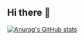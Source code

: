 ## Hi there 👋

[![Anurag's GitHub stats](https://github-readme-stats.vercel.app/api?username=unrookie21)](https://github.com/anuraghazra/github-readme-stats)

<!--
**unrookie21/unrookie21** is a ✨ _special_ ✨ repository because its `README.md` (this file) appears on your GitHub profile.

Here are some ideas to get you started:

- 🔭 I’m currently working on ...
- 🌱 I’m currently learning ...
- 👯 I’m looking to collaborate on ...
- 🤔 I’m looking for help with ...
- 💬 Ask me about ...
- 📫 How to reach me: ...
- 😄 Pronouns: ...
- ⚡ Fun fact: ...
-->
